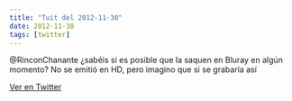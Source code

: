 ```yaml
---
title: "Tuit del 2012-11-30"
date: 2012-11-30
tags: [twitter]
---
```


@RinconChanante ¿sabéis si es posible que la saquen en Bluray en algún momento? No se emitió en HD, pero imagino que si se grabaría así



[Ver en Twitter](https://twitter.com/i/web/status/274460829397692418)
